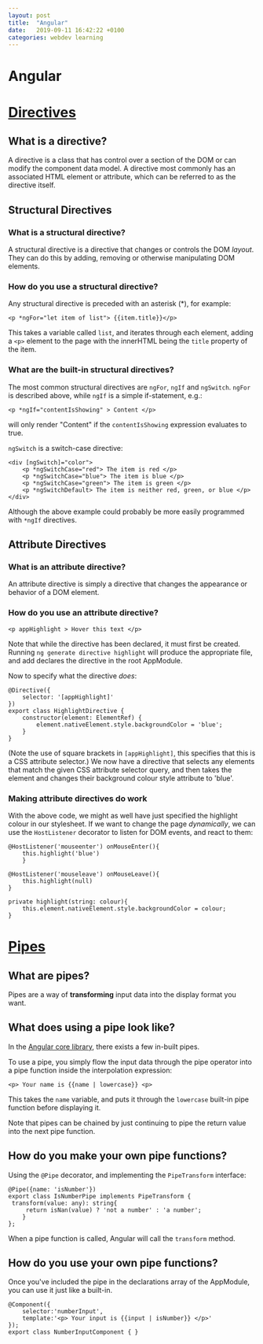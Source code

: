 ```yaml
---
layout: post
title:  "Angular"
date:   2019-09-11 16:42:22 +0100
categories: webdev learning
---
```


Angular
========================

# [Directives](https://angular.io/api/core/Directive)
## What is a directive?

A directive is a class that has control over a section of the DOM or can modify the component data model. A directive most commonly has an associated HTML element or attribute, which can be referred to as the directive itself.
## Structural Directives
### What is a structural directive?

A structural directive is a directive that changes or controls the DOM *layout*. They can do this by adding, removing or otherwise manipulating DOM elements.

### How do you use a structural directive?

Any structural directive is preceded with an asterisk (*), for example:

`<p *ngFor="let item of list"> {{item.title}}</p>`

This takes a variable called `list`, and iterates through each element, adding a `<p>` element to the page with the innerHTML being the `title` property of the item.

### What are the built-in structural directives?

The most common structural directives are `ngFor`, `ngIf` and `ngSwitch`. `ngFor` is described above, while `ngIf` is a simple if-statement, e.g.:

`<p *ngIf="contentIsShowing" > Content </p>`

will only render "Content" if the `contentIsShowing` expression evaluates to true.

`ngSwitch` is a switch-case directive:

```
<div [ngSwitch]="color">
	<p *ngSwitchCase="red"> The item is red </p>
	<p *ngSwitchCase="blue"> The item is blue </p>
	<p *ngSwitchCase="green"> The item is green </p>
	<p *ngSwitchDefault> The item is neither red, green, or blue </p>
</div>
```
Although the above example could probably be more easily programmed with `*ngIf` directives.

## Attribute Directives

### What is an attribute directive?

An attribute directive is simply a directive that changes the appearance or behavior of a DOM element.

### How do you use an attribute directive?

`<p appHighlight > Hover this text </p>`

Note that while the directive has been declared, it must first be created. Running `ng generate directive highlight` will produce the appropriate file, and add declares the directive in the root AppModule.

Now to specify what the directive *does*:

```
@Directive({
	selector: '[appHighlight]'
})
export class HighlightDirective {
	constructor(element: ElementRef) { 
		element.nativeElement.style.backgroundColor = 'blue';
	}
}
```
(Note the use of square brackets in `[appHighlight]`, this specifies that this is a CSS attribute selector.)
We now have a directive that selects any elements that match the given CSS attribute selector query, and then takes the element and changes their background colour style attribute to 'blue'.

### Making attribute directives do work

With the above code, we might as well have just specified the highlight colour in our stylesheet. If we want to change the page *dynamically*, we can use the `HostListener` decorator to listen for DOM events, and react to them:

```
@HostListener('mouseenter') onMouseEnter(){
	this.highlight('blue')
	}
	
@HostListener('mouseleave') onMouseLeave(){
	this.highlight(null)
}

private highlight(string: colour){
	this.element.nativeElement.style.backgroundColor = colour;
}
```
# [Pipes](https://angular.io/api/core/Pipe)
## What are pipes?

Pipes are a way of **transforming** input data into the display format you want.

## What does using a pipe look like?

In the [Angular core library](https://angular.io/api/core), there exists a few in-built pipes.

To use a pipe, you simply flow the input data through the pipe operator into a pipe function inside the interpolation expression:

`<p> Your name is {{name | lowercase}} <p>`

This takes the `name` variable, and puts it through the `lowercase` built-in pipe function before displaying it. 

Note that pipes can be chained by just continuing to pipe the return value into the next pipe function.

## How do you make your own pipe functions?

Using the `@Pipe`  decorator, and implementing the `PipeTransform` interface:

```
@Pipe({name: 'isNumber'})
export class IsNumberPipe implements PipeTransform {
 transform(value: any): string{
	 return isNan(value) ? 'not a number' : 'a number';
 	}
};
```

When a pipe function is called, Angular will call the `transform` method.

## How do you use your own pipe functions?

Once you've included the pipe in the declarations array of the AppModule, you can use it just like a built-in.

```
@Component({
	selector:'numberInput',
	template:'<p> Your input is {{input | isNumber}} </p>'
});
export class NumberInputComponent { }
```

